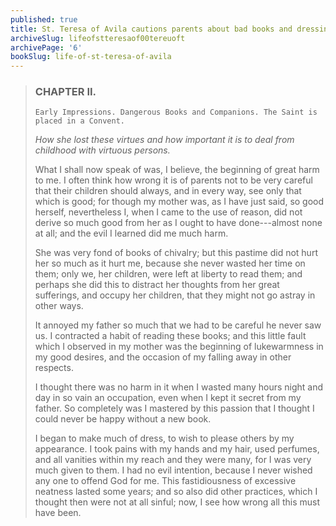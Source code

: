 ```yaml
---
published: true
title: St. Teresa of Avila cautions parents about bad books and dressing up
archiveSlug: lifeofstteresaof00tereuoft
archivePage: '6'
bookSlug: life-of-st-teresa-of-avila
---
```


> ### CHAPTER II.
>
> `Early Impressions. Dangerous Books and Companions. The Saint is placed in a Convent.`
>
> *How she lost these virtues and how important it is to deal from childhood with virtuous persons.*
>
> What I shall now speak of was, I believe, the beginning of great harm to me. I often think how wrong it is of parents not to be very careful that their children should always, and in every way, see only that which is good; for though my mother was, as I have just said, so good herself, nevertheless I, when I came to the use of reason, did not derive so much good from her as I ought to have done---almost none at all; and the evil I learned did me much harm.
>
> She was very fond of books of chivalry; but this pastime did not hurt her so much as it hurt me, because she never wasted her time on them; only we, her children, were left at liberty to read them; and perhaps she did this to distract her thoughts from her great sufferings, and occupy her children, that they might not go astray in other ways.
>
> It annoyed my father so much that we had to be careful he never saw us. I contracted a habit of reading these books; and this little fault which I observed in my mother was the beginning of lukewarmness in my good desires, and the occasion of my falling away in other respects.
>
> I thought there was no harm in it when I wasted many hours night and day in so vain an occupation, even when I kept it secret from my father. So completely was I mastered by this passion that I thought I could never be happy without a new book.
>
> I began to make much of dress, to wish to please others by my appearance. I took pains with my hands and my hair, used perfumes, and all vanities within my reach and they were many, for I was very much given to them. I had no evil intention, because I never wished any one to offend God for me. This fastidiousness of excessive neatness lasted some years; and so also did other practices, which I thought then were not at all sinful; now, I see how wrong all this must have been.
